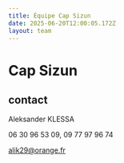 ```yaml
---
title: Équipe Cap Sizun
date: 2025-06-20T12:00:05.172Z
layout: team
---
```


# Cap Sizun



## contact 

Aleksander KLESSA

06 30 96 53 09, 09 77 97 96 74

alik29@orange.fr

